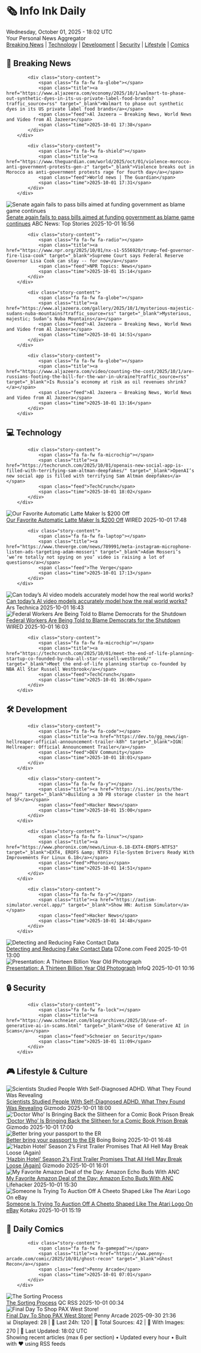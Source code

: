 <!-- Processing 54 RSS feeds at 2025-10-01 18:02:23 UTC -->
<!-- Processing: XKCD -->
<!-- Processing: Penny Arcade -->
<!-- Processing: Garfield -->
<!-- Processing: Dilbert -->
<!-- Processing: Cyanide & Happiness -->
<!-- Processing: Questionable Content -->
<!-- Processing: Girl Genius -->
<!-- Processing: BBC World News -->
<!-- Processing: Al Jazeera Breaking News -->
<!-- Processing: Reuters Top News -->
<!-- Processing: ABC News Breaking -->
<!-- Processing: Guardian World News -->
<!-- Processing: TechCrunch -->
<!-- Processing: The Verge -->
<!-- Processing: Ars Technica -->
<!-- Processing: WIRED -->
<!-- Processing: Slashdot -->
<!-- Processing: Lobsters Python -->
<!-- Processing: Hacker News -->
<!-- Processing: Dev.to -->
<!-- Processing: StackOverflow Blog -->
<!-- Processing: Red Hat Blog -->
<!-- Processing: GitLab Blog -->
<!-- Processing: Martin Fowler -->
<!-- Processing: Coding Horror -->
<!-- Processing: Gizmodo -->
<!-- Processing: Schneier on Security -->
<!-- Generated 9 new posts out of 27 feeds processed -->
<div class="newspaper-header">
    <h1 class="newspaper-title">🗞️ Info Ink Daily</h1>
    <div class="newspaper-date">Wednesday, October 01, 2025 - 18:02 UTC</div>
    <div class="newspaper-subtitle">Your Personal News Aggregator</div>
</div>

<div class="newspaper-nav">
    <a href="#breaking">Breaking News</a> |
    <a href="#tech">Technology</a> |
    <a href="#dev">Development</a> |
    <a href="#security">Security</a> |
    <a href="#lifestyle">Lifestyle</a> |
    <a href="#webcomics">Comics</a>
</div>

<div class="news-section breaking-news" id="breaking">
<h2 class="section-header">🚨 Breaking News</h2>
<div class="stories-container">
<div class="story">
            
            <div class="story-content">
                <span class="fa fa-fw fa-globe"></span>
                <span class="title"><a href="https://www.aljazeera.com/economy/2025/10/1/walmart-to-phase-out-synthetic-dyes-in-its-us-private-label-food-brands?traffic_source=rss" target="_blank">Walmart to phase out synthetic dyes in its US private label food brands</a></span>
                <span class="feed">Al Jazeera – Breaking News, World News and Video from Al Jazeera</span>
                <span class="time">2025-10-01 17:38</span>
            </div>
        </div>
<div class="story">
            
            <div class="story-content">
                <span class="fa fa-fw fa-shield"></span>
                <span class="title"><a href="https://www.theguardian.com/world/2025/oct/01/violence-morocco-anti-government-protests-gen-z" target="_blank">Violence breaks out in Morocco as anti-government protests rage for fourth day</a></span>
                <span class="feed">World news | The Guardian</span>
                <span class="time">2025-10-01 17:31</span>
            </div>
        </div>
<div class="story">
            <img src="https://s.abcnews.com/images/US/shutdown-9-gty-gmh-251001_1759328383682_hpMain_4x3t_384.jpg" alt="Senate again fails to pass bills aimed at funding government as blame game continues" class="story-image" loading="lazy" onerror="this.style.display='none'">
            <div class="story-content">
                <span class="fa fa-fw fa-tv"></span>
                <span class="title"><a href="https://abcnews.go.com/Politics/senate-vote-bills-aimed-funding-government-blame-game/story?id=126115015" target="_blank">Senate again fails to pass bills aimed at funding government as blame game continues</a></span>
                <span class="feed">ABC News: Top Stories</span>
                <span class="time">2025-10-01 16:56</span>
            </div>
        </div>
<div class="story">
            
            <div class="story-content">
                <span class="fa fa-fw fa-radio"></span>
                <span class="title"><a href="https://www.npr.org/2025/10/01/nx-s1-5556920/trump-fed-governor-fire-lisa-cook" target="_blank">Supreme Court says Federal Reserve Governor Lisa Cook can stay -- for now</a></span>
                <span class="feed">NPR Topics: News</span>
                <span class="time">2025-10-01 15:14</span>
            </div>
        </div>
<div class="story">
            
            <div class="story-content">
                <span class="fa fa-fw fa-globe"></span>
                <span class="title"><a href="https://www.aljazeera.com/gallery/2025/10/1/mysterious-majestic-sudans-nuba-mountains?traffic_source=rss" target="_blank">Mysterious, majestic; Sudan’s Nuba Mountains</a></span>
                <span class="feed">Al Jazeera – Breaking News, World News and Video from Al Jazeera</span>
                <span class="time">2025-10-01 14:51</span>
            </div>
        </div>
<div class="story">
            
            <div class="story-content">
                <span class="fa fa-fw fa-globe"></span>
                <span class="title"><a href="https://www.aljazeera.com/video/counting-the-cost/2025/10/1/are-russians-footing-the-bill-for-the-war-in-ukraine?traffic_source=rss" target="_blank">Is Russia’s economy at risk as oil revenues shrink?</a></span>
                <span class="feed">Al Jazeera – Breaking News, World News and Video from Al Jazeera</span>
                <span class="time">2025-10-01 13:16</span>
            </div>
        </div>
</div>
</div>
<div class="news-section tech-news" id="tech">
<h2 class="section-header">💻 Technology</h2>
<div class="stories-container">
<div class="story">
            
            <div class="story-content">
                <span class="fa fa-fw fa-microchip"></span>
                <span class="title"><a href="https://techcrunch.com/2025/10/01/openais-new-social-app-is-filled-with-terrifying-sam-altman-deepfakes/" target="_blank">OpenAI’s new social app is filled with terrifying Sam Altman deepfakes</a></span>
                <span class="feed">TechCrunch</span>
                <span class="time">2025-10-01 18:02</span>
            </div>
        </div>
<div class="story">
            <img src="https://media.wired.com/photos/68dd659968c3f0971c2b91b8/master/pass/Save%20$200%20on%20Our%20Favorite%20Automatic%20Latte%20Maker.png" alt="Our Favorite Automatic Latte Maker Is $200 Off" class="story-image" loading="lazy" onerror="this.style.display='none'">
            <div class="story-content">
                <span class="fa fa-fw fa-bolt"></span>
                <span class="title"><a href="https://www.wired.com/story/delonghi-rivelia-deal-1025/" target="_blank">Our Favorite Automatic Latte Maker Is $200 Off</a></span>
                <span class="feed">WIRED</span>
                <span class="time">2025-10-01 17:48</span>
            </div>
        </div>
<div class="story">
            
            <div class="story-content">
                <span class="fa fa-fw fa-laptop"></span>
                <span class="title"><a href="https://www.theverge.com/news/789991/meta-instagram-microphone-listen-ads-targeting-adam-mosseri" target="_blank">Adam Mosseri’s ‘we’re totally not spying on you’ video is raising a lot of questions</a></span>
                <span class="feed">The Verge</span>
                <span class="time">2025-10-01 17:13</span>
            </div>
        </div>
<div class="story">
            <img src="https://cdn.arstechnica.net/wp-content/uploads/2025/10/robohands-500x500.png" alt="Can today’s AI video models accurately model how the real world works?" class="story-image" loading="lazy" onerror="this.style.display='none'">
            <div class="story-content">
                <span class="fa fa-fw fa-cog"></span>
                <span class="title"><a href="https://arstechnica.com/ai/2025/10/can-todays-ai-video-models-accurately-model-how-the-real-world-works/" target="_blank">Can today’s AI video models accurately model how the real world works?</a></span>
                <span class="feed">Ars Technica</span>
                <span class="time">2025-10-01 16:43</span>
            </div>
        </div>
<div class="story">
            <img src="https://media.wired.com/photos/68dd399d5fe1682fca05d7c0/master/pass/trump-govt-shutdown-pol-2237540016.jpg" alt="Federal Workers Are Being Told to Blame Democrats for the Shutdown" class="story-image" loading="lazy" onerror="this.style.display='none'">
            <div class="story-content">
                <span class="fa fa-fw fa-bolt"></span>
                <span class="title"><a href="https://www.wired.com/story/government-employees-out-of-office-email-replies/" target="_blank">Federal Workers Are Being Told to Blame Democrats for the Shutdown</a></span>
                <span class="feed">WIRED</span>
                <span class="time">2025-10-01 16:03</span>
            </div>
        </div>
<div class="story">
            
            <div class="story-content">
                <span class="fa fa-fw fa-microchip"></span>
                <span class="title"><a href="https://techcrunch.com/2025/10/01/meet-the-end-of-life-planning-startup-co-founded-by-nba-all-star-russell-westbrook/" target="_blank">Meet the end-of-life planning startup co-founded by NBA All Star Russell Westbrook</a></span>
                <span class="feed">TechCrunch</span>
                <span class="time">2025-10-01 16:00</span>
            </div>
        </div>
</div>
</div>
<div class="news-section dev-news" id="dev">
<h2 class="section-header">🛠️ Development</h2>
<div class="stories-container">
<div class="story">
            
            <div class="story-content">
                <span class="fa fa-fw fa-code"></span>
                <span class="title"><a href="https://dev.to/gg_news/ign-hellreaper-official-announcement-trailer-k8h" target="_blank">IGN: Hellreaper: Official Announcement Trailer</a></span>
                <span class="feed">DEV Community</span>
                <span class="time">2025-10-01 18:01</span>
            </div>
        </div>
<div class="story">
            
            <div class="story-content">
                <span class="fa fa-fw fa-y"></span>
                <span class="title"><a href="https://si.inc/posts/the-heap/" target="_blank">Building a 30 PB storage cluster in the heart of SF</a></span>
                <span class="feed">Hacker News</span>
                <span class="time">2025-10-01 15:00</span>
            </div>
        </div>
<div class="story">
            
            <div class="story-content">
                <span class="fa fa-fw fa-linux"></span>
                <span class="title"><a href="https://www.phoronix.com/news/Linux-6.18-EXT4-EROFS-NTFS3" target="_blank">EXT4, EROFS &amp; NTFS3 File-System Drivers Ready With Improvements For Linux 6.18</a></span>
                <span class="feed">Phoronix</span>
                <span class="time">2025-10-01 14:51</span>
            </div>
        </div>
<div class="story">
            
            <div class="story-content">
                <span class="fa fa-fw fa-y"></span>
                <span class="title"><a href="https://autism-simulator.vercel.app/" target="_blank">Show HN: Autism Simulator</a></span>
                <span class="feed">Hacker News</span>
                <span class="time">2025-10-01 14:48</span>
            </div>
        </div>
<div class="story">
            <img src="https://dz2cdn1.dzone.com/thumbnail?fid=18667304&w=600" alt="Detecting and Reducing Fake Contact Data" class="story-image" loading="lazy" onerror="this.style.display='none'">
            <div class="story-content">
                <span class="fa fa-fw fa-newspaper"></span>
                <span class="title"><a href="https://dzone.com/articles/detecting-and-reducing-fake-contact-data" target="_blank">Detecting and Reducing Fake Contact Data</a></span>
                <span class="feed">DZone.com Feed</span>
                <span class="time">2025-10-01 13:00</span>
            </div>
        </div>
<div class="story">
            <img src="https://res.infoq.com/presentations/jwst/en/mediumimage/kenneth-harris-medium-1756897697924.jpg" alt="Presentation: A Thirteen Billion Year Old Photograph" class="story-image" loading="lazy" onerror="this.style.display='none'">
            <div class="story-content">
                <span class="fa fa-fw fa-info-circle"></span>
                <span class="title"><a href="https://www.infoq.com/presentations/jwst/?utm_campaign=infoq_content&utm_source=infoq&utm_medium=feed&utm_term=global" target="_blank">Presentation: A Thirteen Billion Year Old Photograph</a></span>
                <span class="feed">InfoQ</span>
                <span class="time">2025-10-01 10:16</span>
            </div>
        </div>
</div>
</div>
<div class="news-section security-news" id="security">
<h2 class="section-header">🔒 Security</h2>
<div class="stories-container">
<div class="story">
            
            <div class="story-content">
                <span class="fa fa-fw fa-lock"></span>
                <span class="title"><a href="https://www.schneier.com/blog/archives/2025/10/use-of-generative-ai-in-scams.html" target="_blank">Use of Generative AI in Scams</a></span>
                <span class="feed">Schneier on Security</span>
                <span class="time">2025-10-01 11:09</span>
            </div>
        </div>
</div>
</div>
<div class="news-section lifestyle-news" id="lifestyle">
<h2 class="section-header">🎮 Lifestyle & Culture</h2>
<div class="stories-container">
<div class="story">
            <img src="https://gizmodo.com/app/uploads/2025/10/reddit-adhd-1280x827.jpg" alt="Scientists Studied People With Self-Diagnosed ADHD. What They Found Was Revealing" class="story-image" loading="lazy" onerror="this.style.display='none'">
            <div class="story-content">
                <span class="fa fa-fw fa-computer"></span>
                <span class="title"><a href="https://gizmodo.com/scientists-studied-people-with-self-diagnosed-adhd-what-they-found-was-revealing-2000666179" target="_blank">Scientists Studied People With Self-Diagnosed ADHD. What They Found Was Revealing</a></span>
                <span class="feed">Gizmodo</span>
                <span class="time">2025-10-01 18:00</span>
            </div>
        </div>
<div class="story">
            <img src="https://gizmodo.com/app/uploads/2025/10/Doctor-Who-the-Prison-Paradox-Preview-Titan-Comics-1280x853.jpg" alt="‘Doctor Who’ Is Bringing Back the Slitheen for a Comic Book Prison Break" class="story-image" loading="lazy" onerror="this.style.display='none'">
            <div class="story-content">
                <span class="fa fa-fw fa-computer"></span>
                <span class="title"><a href="https://gizmodo.com/doctor-who-prison-paradox-preview-15th-doctor-belindra-slitheen-2000666217" target="_blank">‘Doctor Who’ Is Bringing Back the Slitheen for a Comic Book Prison Break</a></span>
                <span class="feed">Gizmodo</span>
                <span class="time">2025-10-01 17:00</span>
            </div>
        </div>
<div class="story">
            <img src="https://i0.wp.com/boingboing.net/wp-content/uploads/2025/08/vance.jpg?fit=1200%2C839&amp;quality=60&amp;ssl=1" alt="Better bring your passport to the ER" class="story-image" loading="lazy" onerror="this.style.display='none'">
            <div class="story-content">
                <span class="fa fa-fw fa-arrow-right"></span>
                <span class="title"><a href="https://boingboing.net/2025/10/01/better-bring-your-passport-to-the-er.html" target="_blank">Better bring your passport to the ER</a></span>
                <span class="feed">Boing Boing</span>
                <span class="time">2025-10-01 16:48</span>
            </div>
        </div>
<div class="story">
            <img src="https://gizmodo.com/app/uploads/2025/09/hazbin-hotel-prime-1280x853.jpg" alt="‘Hazbin Hotel’ Season 2’s First Trailer Promises That All Hell May Break Loose (Again)" class="story-image" loading="lazy" onerror="this.style.display='none'">
            <div class="story-content">
                <span class="fa fa-fw fa-computer"></span>
                <span class="title"><a href="https://gizmodo.com/hazbin-hotel-season-2-trailer-release-date-amazon-2000665948" target="_blank">‘Hazbin Hotel’ Season 2’s First Trailer Promises That All Hell May Break Loose (Again)</a></span>
                <span class="feed">Gizmodo</span>
                <span class="time">2025-10-01 16:01</span>
            </div>
        </div>
<div class="story">
            <img src="https://lifehacker.com/imagery/articles/01J91V9WSXF1X99T9EVZV5SGWX/hero-image.png" alt="My Favorite Amazon Deal of the Day: Amazon Echo Buds With ANC" class="story-image" loading="lazy" onerror="this.style.display='none'">
            <div class="story-content">
                <span class="fa fa-fw fa-life-ring"></span>
                <span class="title"><a href="https://lifehacker.com/tech/my-favorite-amazon-deal-of-the-day-amazon-echo-buds-with-anc?utm_medium=RSS" target="_blank">My Favorite Amazon Deal of the Day: Amazon Echo Buds With ANC</a></span>
                <span class="feed">Lifehacker</span>
                <span class="time">2025-10-01 15:30</span>
            </div>
        </div>
<div class="story">
            <img src="https://kotaku.com/app/uploads/2025/10/atarilogo.jpg" alt="Someone Is Trying To Auction Off A Cheeto Shaped Like The Atari Logo On eBay" class="story-image" loading="lazy" onerror="this.style.display='none'">
            <div class="story-content">
                <span class="fa fa-fw fa-gamepad"></span>
                <span class="title"><a href="https://kotaku.com/someone-trying-auction-cheeto-shaped-atari-logo-on-ebay-witcher-prototype-2000630610" target="_blank">Someone Is Trying To Auction Off A Cheeto Shaped Like The Atari Logo On eBay</a></span>
                <span class="feed">Kotaku</span>
                <span class="time">2025-10-01 15:19</span>
            </div>
        </div>
</div>
</div>
<div class="news-section webcomics-section" id="webcomics">
<h2 class="section-header">🎨 Daily Comics</h2>
<div class="stories-container">
<div class="story">
            
            <div class="story-content">
                <span class="fa fa-fw fa-gamepad"></span>
                <span class="title"><a href="https://www.penny-arcade.com/comic/2025/10/01/ghost-recon" target="_blank">Ghost Recon</a></span>
                <span class="feed">Penny Arcade</span>
                <span class="time">2025-10-01 07:01</span>
            </div>
        </div>
<div class="story">
            <img src="http://www.questionablecontent.net/comics/5669.png" alt="The Sorting Process" class="story-image" loading="lazy" onerror="this.style.display='none'">
            <div class="story-content">
                <span class="fa fa-fw fa-music"></span>
                <span class="title"><a href="http://questionablecontent.net/view.php?comic=5669" target="_blank">The Sorting Process</a></span>
                <span class="feed">QC RSS</span>
                <span class="time">2025-10-01 00:34</span>
            </div>
        </div>
<div class="story">
            <img src="https://cdn.shopify.com/s/files/1/0042/9942/files/pax_west_2025_collection_hero_desktop.png" alt="Final Day To Shop PAX West Store!" class="story-image" loading="lazy" onerror="this.style.display='none'">
            <div class="story-content">
                <span class="fa fa-fw fa-gamepad"></span>
                <span class="title"><a href="https://www.penny-arcade.com/news/post/2025/09/30/final-day-to-shop-pax-west-store" target="_blank">Final Day To Shop PAX West Store!</a></span>
                <span class="feed">Penny Arcade</span>
                <span class="time">2025-09-30 21:36</span>
            </div>
        </div>
</div>
</div>

<div class="newspaper-footer">
    <div class="stats">
        📊 Displayed: 28 | 📅 Last 24h: 120 | 📡 Total Sources: 42 | 📸 With Images: 270 |
        🔄 Last Updated: 18:02 UTC
    </div>
    <div class="footer-note">
        Showing recent articles (max 6 per section) • Updated every hour • Built with ❤️ using RSS feeds
    </div>
</div>
